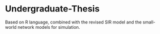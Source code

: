 # Undergraduate-Thesis
Based on R language, combined with the revised SIR model and the small-world network models for simulation.
